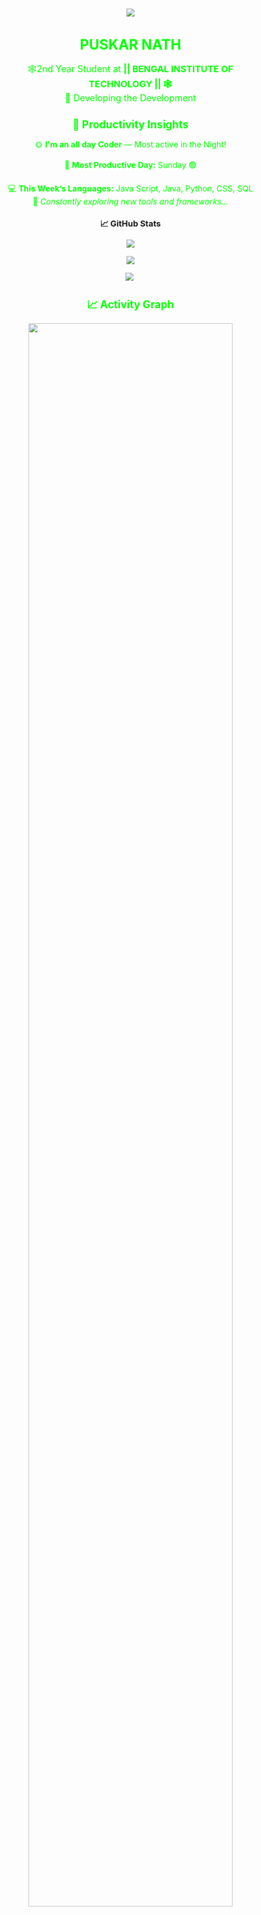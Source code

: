 <h1 align="center">
<img src="https://readme-typing-svg.herokuapp.com?font=Courgette&weight=800&size=36&duration=1200&pause=400&color=39FF14&center=true&vCenter=true&width=850&lines=ゼロ+いち+に+さん+ご+はち+じゅうさん+にじゅういち+さんじゅうよん+ごじゅうご+はちじゅうきゅう+ひゃくよんじゅうよん+にひゃくさんじゅうさん;Mo5hi+Mo5hi+👋;おはようございます+プスカーさん+;I'm+Pu5kar+Na1h;I'm+Puskar+Nath;Coder+%7C+Guitarist+%7C+Anime+Lover;%3CERROR%3E+LOADING...;⚠+システム破損+⚠;⚠+System+Corrupted+⚠" />
</h1>
<h1 align="center" style="color:#00FF00;">PUSKAR NATH</h1>

<p align="center" style="color:#00FF00; font-size:18px;">
  🕸️2nd Year Student at <b>      || BENGAL INSTITUTE OF TECHNOLOGY ||  🕸️  </b>  
  <br>
  💫 Developing the Development
</p>


<h2 align="center" style="color:#00FF00;">📆 Productivity Insights</h2>

<p align="center" style="color:#00FF00; font-size:16px;">
  🌞 <b>I'm an all day Coder</b> — Most active in the Night!  
  <br><br>
  📅 <b>Most Productive Day:</b> Sunday 🟢  
  <br><br>
  💻 <b>This Week’s Languages:</b> Java Script, Java, Python, CSS, SQL  
  <br>
  🧠 <i>Constantly exploring new tools and frameworks...</i>
</p>

<h3 align="center">📈 GitHub Stats</h3>
<p align="center"> <img src="https://github-readme-stats.vercel.app/api?username=Puskar2Sora&show_icons=true&theme=tokyonight" /> <br><br> <img src="https://github-readme-streak-stats.herokuapp.com/?user=Puskar2Sora&theme=tokyonight" /> <br><br> <img src="https://github-readme-stats.vercel.app/api/top-langs/?username=Puskar2Sora&layout=compact&theme=tokyonight" /> </p>

<h2 align="center" style="color:#00FF00;">📈 Activity Graph</h2>

<p align="center">
  <img src="https://github-readme-activity-graph.vercel.app/graph?username=Puskar2Sora&theme=xcode&hide_border=true" width="90%" />
</p>



<h2 align="center" style="color:#00FF00;">💻 Tech Stack</h2>

<p align="center">
  <img src="https://cdn.jsdelivr.net/gh/devicons/devicon/icons/c/c-original.svg" width="50" height="50" title="C"/>&nbsp;
  <img src="https://cdn.jsdelivr.net/gh/devicons/devicon/icons/cplusplus/cplusplus-original.svg" width="50" height="50" title="C++"/>&nbsp;
  <img src="https://cdn.jsdelivr.net/gh/devicons/devicon/icons/java/java-original.svg" width="50" height="50" title="Java"/>&nbsp;
  <img src="https://cdn.jsdelivr.net/gh/devicons/devicon/icons/javascript/javascript-original.svg" width="50" height="50" title="JavaScript"/>&nbsp;
  <img src="https://cdn.jsdelivr.net/gh/devicons/devicon/icons/html5/html5-original.svg" width="50" height="50" title="HTML"/>&nbsp;
  <img src="https://cdn.jsdelivr.net/gh/devicons/devicon/icons/css3/css3-original.svg" width="50" height="50" title="CSS"/>&nbsp;
  <img src="https://cdn.jsdelivr.net/gh/devicons/devicon/icons/mysql/mysql-original.svg" width="50" height="50" title="MySQL"/>&nbsp;
  <img src="https://cdn.jsdelivr.net/gh/devicons/devicon/icons/mongodb/mongodb-original.svg" width="50" height="50" title="MongoDB"/>
</p>



<h2 align="center" style="color:#00FF00;">🧰 Tools & Environment</h2>

<p align="center">
  <img src="https://cdn.jsdelivr.net/gh/devicons/devicon/icons/vscode/vscode-original.svg" width="50" height="50" title="VS Code"/>&nbsp;
  <img src="https://cdn.jsdelivr.net/gh/devicons/devicon/icons/androidstudio/androidstudio-original.svg" width="50" height="50" title="Android Studio"/>&nbsp;
  <img src="https://cdn.jsdelivr.net/gh/devicons/devicon/icons/netbeans/netbeans-original.svg" width="50" height="50" title="NetBeans"/>&nbsp;
  <img src="https://cdn.jsdelivr.net/gh/devicons/devicon/icons/linux/linux-original.svg" width="50" height="50" title="Linux"/>&nbsp;
  <img src="https://cdn.jsdelivr.net/gh/devicons/devicon/icons/mysql/mysql-original-wordmark.svg" width="50" height="50" title="MySQL Workbench"/>
</p>



<h2 align="center" style="color:#00FF00;">🏆 GitHub Achievements</h2>

<p align="center">
  <img src="https://github-profile-trophy.vercel.app/?username=Puskar2Sora&theme=matrix&no-frame=true&row=1&column=6&margin-w=10" width="100%" />
</p>


<h2 align="center" style="color:#00FF00;">🌐 Let's Connect</h2>

<p align="center" style="font-size:18px;">
  <a href="https://twitter.com/last_safar" target="_blank" style="color:#00FF00;">🐦 Twitter</a> &nbsp;&nbsp;
  <a href="https://linkedin.com/in/puskar-nath" target="_blank" style="color:#00FF00;">💼 LinkedIn</a> &nbsp;&nbsp;
  <a href="https://www.youtube.com/@worstlifestudios" target="_blank" style="color:#00FF00;">📺 YouTube</a> &nbsp;&nbsp;
  <a href="https://www.hackerearth.com/@puskarnath110" target="_blank" style="color:#00FF00;">💻 HackerEarth</a>
</p>


<p align="center" style="color:#00FF00;">
   “Jibon Cholche Na Ar Soja Pothe” 
</p>
